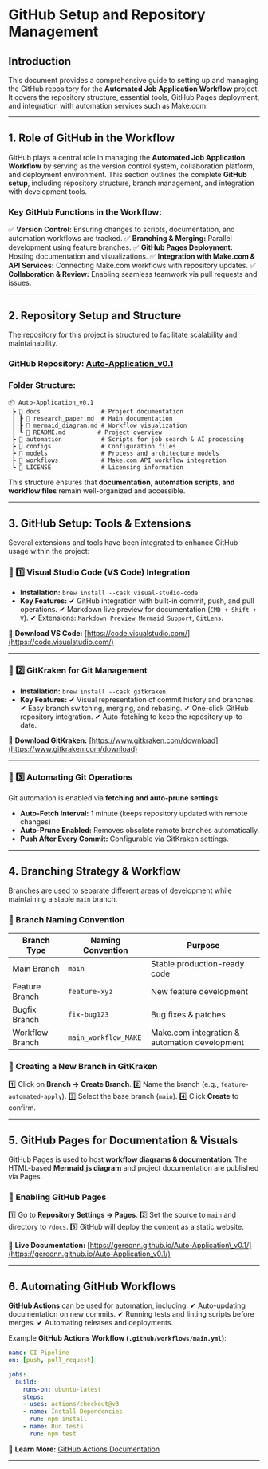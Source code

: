# **GitHub Setup and Repository Management**

## **Introduction**

This document provides a comprehensive guide to setting up and managing the GitHub repository for the **Automated Job Application Workflow** project. It covers the repository structure, essential tools, GitHub Pages deployment, and integration with automation services such as Make.com.

---

## **1. Role of GitHub in the Workflow**

GitHub plays a central role in managing the **Automated Job Application Workflow** by serving as the version control system, collaboration platform, and deployment environment. This section outlines the complete **GitHub setup**, including repository structure, branch management, and integration with development tools.

### **Key GitHub Functions in the Workflow:**

✅ **Version Control:** Ensuring changes to scripts, documentation, and automation workflows are tracked.
✅ **Branching & Merging:** Parallel development using feature branches.
✅ **GitHub Pages Deployment:** Hosting documentation and visualizations.
✅ **Integration with Make.com & API Services:** Connecting Make.com workflows with repository updates.
✅ **Collaboration & Review:** Enabling seamless teamwork via pull requests and issues.

---

## **2. Repository Setup and Structure**

The repository for this project is structured to facilitate scalability and maintainability.

### **GitHub Repository:** [Auto-Application\_v0.1](https://github.com/gereonN/Auto-Application_v0.1)

### **Folder Structure:**

```
📦 Auto-Application_v0.1
 ┣ 📂 docs                 # Project documentation
 ┃ ┣ 📜 research_paper.md  # Main documentation
 ┃ ┣ 📜 mermaid_diagram.md # Workflow visualization
 ┃ ┗ 📜 README.md         # Project overview
 ┣ 📂 automation           # Scripts for job search & AI processing
 ┣ 📂 configs              # Configuration files
 ┣ 📂 models               # Process and architecture models
 ┣ 📂 workflows            # Make.com API workflow integration
 ┗ 📜 LICENSE              # Licensing information
```

This structure ensures that **documentation, automation scripts, and workflow files** remain well-organized and accessible.

---

## **3. GitHub Setup: Tools & Extensions**

Several extensions and tools have been integrated to enhance GitHub usage within the project:

### **🔹 1️⃣ Visual Studio Code (VS Code) Integration**

- **Installation:** `brew install --cask visual-studio-code`
- **Key Features:**
  ✔ GitHub integration with built-in commit, push, and pull operations.
  ✔ Markdown live preview for documentation (`CMD + Shift + V`).
  ✔ Extensions: `Markdown Preview Mermaid Support`, `GitLens`.

🔗 **Download VS Code:** [https://code.visualstudio.com/](https://code.visualstudio.com/)

---

### **🔹 2️⃣ GitKraken for Git Management**

- **Installation:** `brew install --cask gitkraken`
- **Key Features:**
  ✔ Visual representation of commit history and branches.
  ✔ Easy branch switching, merging, and rebasing.
  ✔ One-click GitHub repository integration.
  ✔ Auto-fetching to keep the repository up-to-date.

🔗 **Download GitKraken:** [https://www.gitkraken.com/download](https://www.gitkraken.com/download)

---

### **🔹 3️⃣ Automating Git Operations**

Git automation is enabled via **fetching and auto-prune settings**:

- **Auto-Fetch Interval:** 1 minute (keeps repository updated with remote changes)
- **Auto-Prune Enabled:** Removes obsolete remote branches automatically.
- **Push After Every Commit:** Configurable via GitKraken settings.

---

## **4. Branching Strategy & Workflow**

Branches are used to separate different areas of development while maintaining a stable `main` branch.

### **📌 Branch Naming Convention**

| Branch Type     | Naming Convention    | Purpose                                       |
| --------------- | -------------------- | --------------------------------------------- |
| Main Branch     | `main`               | Stable production-ready code                  |
| Feature Branch  | `feature-xyz`        | New feature development                       |
| Bugfix Branch   | `fix-bug123`         | Bug fixes & patches                           |
| Workflow Branch | `main_workflow_MAKE` | Make.com integration & automation development |

### **📌 Creating a New Branch in GitKraken**

1️⃣ Click on **Branch → Create Branch**.
2️⃣ Name the branch (e.g., `feature-automated-apply`).
3️⃣ Select the base branch (`main`).
4️⃣ Click **Create** to confirm.

---

## **5. GitHub Pages for Documentation & Visuals**

GitHub Pages is used to host **workflow diagrams & documentation**. The HTML-based **Mermaid.js diagram** and project documentation are published via Pages.

### **📌 Enabling GitHub Pages**

1️⃣ Go to **Repository Settings → Pages**.
2️⃣ Set the source to `main` and directory to `/docs`.
3️⃣ GitHub will deploy the content as a static website.

🔗 **Live Documentation:** [https://gereonn.github.io/Auto-Application\_v0.1/](https://gereonn.github.io/Auto-Application_v0.1/)

---

## **6. Automating GitHub Workflows**

**GitHub Actions** can be used for automation, including:
✔ Auto-updating documentation on new commits.
✔ Running tests and linting scripts before merges.
✔ Automating releases and deployments.

Example **GitHub Actions Workflow (****`.github/workflows/main.yml`****)**:

```yaml
name: CI Pipeline
on: [push, pull_request]

jobs:
  build:
    runs-on: ubuntu-latest
    steps:
    - uses: actions/checkout@v3
    - name: Install Dependencies
      run: npm install
    - name: Run Tests
      run: npm test
```

🔗 **Learn More:** [GitHub Actions Documentation](https://docs.github.com/en/actions)

---

